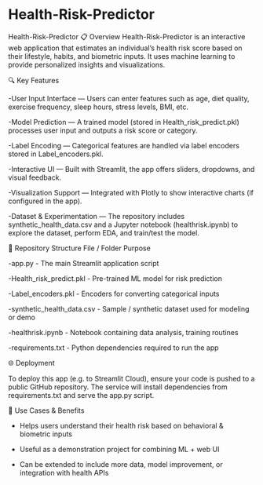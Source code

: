 # Health-Risk-Predictor

Health-Risk-Predictor
📋 Overview
Health-Risk-Predictor is an interactive web application that estimates an individual’s health risk score based on their lifestyle, habits, and biometric inputs. It uses machine learning to provide personalized insights and visualizations.

🔍 Key Features

-User Input Interface — Users can enter features such as age, diet quality, exercise frequency, sleep hours, stress levels, BMI, etc.

-Model Prediction — A trained model (stored in Health_risk_predict.pkl) processes user input and outputs a risk score or category.

-Label Encoding — Categorical features are handled via label encoders stored in Label_encoders.pkl.

-Interactive UI — Built with Streamlit, the app offers sliders, dropdowns, and visual feedback.

-Visualization Support — Integrated with Plotly to show interactive charts (if configured in the app).

-Dataset & Experimentation — The repository includes synthetic_health_data.csv and a Jupyter notebook (healthrisk.ipynb) to explore the dataset, perform EDA, and train/test the model.

🧩 Repository Structure
File / Folder	Purpose

-app.py -	The main Streamlit application script

-Health_risk_predict.pkl - Pre-trained ML model for risk prediction

-Label_encoders.pkl -	Encoders for converting categorical inputs

-synthetic_health_data.csv	- Sample / synthetic dataset used for modeling or demo

-healthrisk.ipynb -	Notebook containing data analysis, training routines

-requirements.txt -	Python dependencies required to run the app

🌐 Deployment

To deploy this app (e.g. to Streamlit Cloud), ensure your code is pushed to a public GitHub repository. The service will install dependencies from requirements.txt and serve the app.py script.

🎯 Use Cases & Benefits

- Helps users understand their health risk based on behavioral & biometric inputs

- Useful as a demonstration project for combining ML + web UI

- Can be extended to include more data, model improvement, or integration with health APIs
